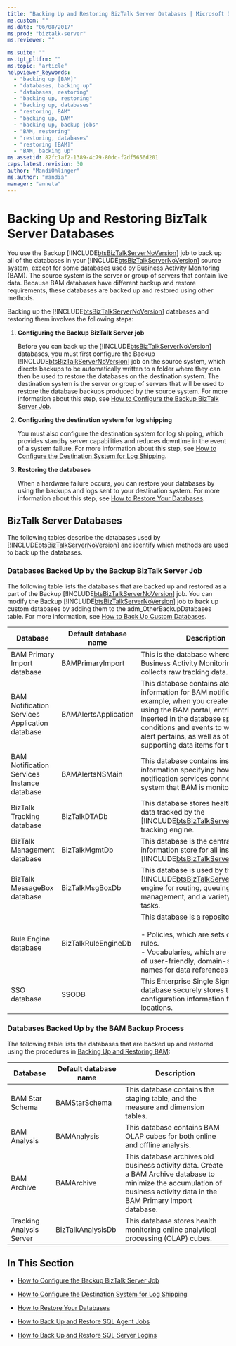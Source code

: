 ```yaml
---
title: "Backing Up and Restoring BizTalk Server Databases | Microsoft Docs"
ms.custom: ""
ms.date: "06/08/2017"
ms.prod: "biztalk-server"
ms.reviewer: ""

ms.suite: ""
ms.tgt_pltfrm: ""
ms.topic: "article"
helpviewer_keywords: 
  - "backing up [BAM]"
  - "databases, backing up"
  - "databases, restoring"
  - "backing up, restoring"
  - "backing up, databases"
  - "restoring, BAM"
  - "backing up, BAM"
  - "backing up, backup jobs"
  - "BAM, restoring"
  - "restoring, databases"
  - "restoring [BAM]"
  - "BAM, backing up"
ms.assetid: 82fc1af2-1389-4c79-80dc-f2df5656d201
caps.latest.revision: 30
author: "MandiOhlinger"
ms.author: "mandia"
manager: "anneta"
---
```

# Backing Up and Restoring BizTalk Server Databases
You use the Backup [!INCLUDE[btsBizTalkServerNoVersion](../includes/btsbiztalkservernoversion-md.md)] job to back up all of the databases in your [!INCLUDE[btsBizTalkServerNoVersion](../includes/btsbiztalkservernoversion-md.md)] source system, except for some databases used by Business Activity Monitoring (BAM). The source system is the server or group of servers that contain live data. Because BAM databases have different backup and restore requirements, these databases are backed up and restored using other methods.  
  
 Backing up the [!INCLUDE[btsBizTalkServerNoVersion](../includes/btsbiztalkservernoversion-md.md)] databases and restoring them involves the following steps:  
  
1.  **Configuring the Backup BizTalk Server job**  
  
     Before you can back up the [!INCLUDE[btsBizTalkServerNoVersion](../includes/btsbiztalkservernoversion-md.md)] databases, you must first configure the Backup [!INCLUDE[btsBizTalkServerNoVersion](../includes/btsbiztalkservernoversion-md.md)] job on the source system, which directs backups to be automatically written to a folder where they can then be used to restore the databases on the destination system. The destination system is the server or group of servers that will be used to restore the database backups produced by the source system. For more information about this step, see [How to Configure the Backup BizTalk Server Job](../core/how-to-configure-the-backup-biztalk-server-job.md).  
  
2.  **Configuring the destination system for log shipping**  
  
     You must also configure the destination system for log shipping, which provides standby server capabilities and reduces downtime in the event of a system failure. For more information about this step, see [How to Configure the Destination System for Log Shipping](../core/how-to-configure-the-destination-system-for-log-shipping.md).  
  
3.  **Restoring the databases**  
  
     When a hardware failure occurs, you can restore your databases by using the backups and logs sent to your destination system. For more information about this step, see [How to Restore Your Databases](../core/how-to-restore-your-databases.md).  
  
## BizTalk Server Databases  
 The following tables describe the databases used by [!INCLUDE[btsBizTalkServerNoVersion](../includes/btsbiztalkservernoversion-md.md)] and identify which methods are used to back up the databases.  
  
### Databases Backed Up by the Backup BizTalk Server Job  
 The following table lists the databases that are backed up and restored as a part of the Backup [!INCLUDE[btsBizTalkServerNoVersion](../includes/btsbiztalkservernoversion-md.md)] job. You can modify the Backup [!INCLUDE[btsBizTalkServerNoVersion](../includes/btsbiztalkservernoversion-md.md)] job to back up custom databases by adding them to the adm_OtherBackupDatabases table. For more information, see [How to Back Up Custom Databases](../core/how-to-back-up-custom-databases.md).  
  
|Database|Default database name|Description|  
|--------------|---------------------------|-----------------|  
|BAM Primary Import database|BAMPrimaryImport|This is the database where the Business Activity Monitoring (BAM) collects raw tracking data.|  
|BAM Notification Services Application database|BAMAlertsApplication|This database contains alert information for BAM notifications. For example, when you create an alert using the BAM portal, entries are inserted in the database specifying the conditions and events to which the alert pertains, as well as other supporting data items for the alert.|  
|BAM Notification Services Instance database|BAMAlertsNSMain|This database contains instance information specifying how the notification services connect to the system that BAM is monitoring.|  
|BizTalk Tracking database|BizTalkDTADb|This database stores health monitoring data tracked by the [!INCLUDE[btsBizTalkServerNoVersion](../includes/btsbiztalkservernoversion-md.md)] tracking engine.|  
|BizTalk Management database|BizTalkMgmtDb|This database is the central meta-information store for all instances of [!INCLUDE[btsBizTalkServerNoVersion](../includes/btsbiztalkservernoversion-md.md)].|  
|BizTalk MessageBox database|BizTalkMsgBoxDb|This database is used by the [!INCLUDE[btsBizTalkServerNoVersion](../includes/btsbiztalkservernoversion-md.md)] engine for routing, queuing, instance management, and a variety of other tasks.|  
|Rule Engine database|BizTalkRuleEngineDb|This database is a repository for:<br /><br /> -   Policies, which are sets of related rules.<br />-   Vocabularies, which are collections of user-friendly, domain-specific names for data references in rules.|  
|SSO database|SSODB|This Enterprise Single Sign-On database securely stores the configuration information for receive locations.|  
  
### Databases Backed Up by the BAM Backup Process  
 The following table lists the databases that are backed up and restored using the procedures in [Backing Up and Restoring BAM](../core/backing-up-and-restoring-bam.md):  
  
|Database|Default database name|Description|  
|--------------|---------------------------|-----------------|  
|BAM Star Schema|BAMStarSchema|This database contains the staging table, and the measure and dimension tables.|  
|BAM Analysis|BAMAnalysis|This database contains BAM OLAP cubes for both online and offline analysis.|  
|BAM Archive|BAMArchive|This database archives old business activity data. Create a BAM Archive database to minimize the accumulation of business activity data in the BAM Primary Import database.|  
|Tracking Analysis Server|BizTalkAnalysisDb|This database stores health monitoring online analytical processing (OLAP) cubes.|  
  
## In This Section  
  
-   [How to Configure the Backup BizTalk Server Job](../core/how-to-configure-the-backup-biztalk-server-job.md)  
  
-   [How to Configure the Destination System for Log Shipping](../core/how-to-configure-the-destination-system-for-log-shipping.md)  
  
-   [How to Restore Your Databases](../core/how-to-restore-your-databases.md)  
  
-   [How to Back Up and Restore SQL Agent Jobs](../core/how-to-back-up-and-restore-sql-agent-jobs.md)  
  
-   [How to Back Up and Restore SQL Server Logins](../core/how-to-back-up-and-restore-sql-server-logins.md)